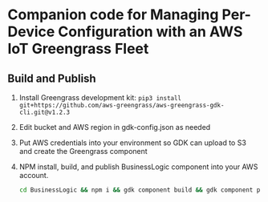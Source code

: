 # Companion code for Managing Per-Device Configuration with an AWS IoT Greengrass Fleet

## Build and Publish
1. Install Greengrass development kit: `pip3 install git+https://github.com/aws-greengrass/aws-greengrass-gdk-cli.git@v1.2.3`
2. Edit bucket and AWS region in gdk-config.json as needed
3. Put AWS credentials into your environment so GDK can upload to S3 and create the Greengrass component
4. NPM install, build, and publish BusinessLogic component into your AWS account.

    ```bash
    cd BusinessLogic && npm i && gdk component build && gdk component publish; cd ..
    ```

